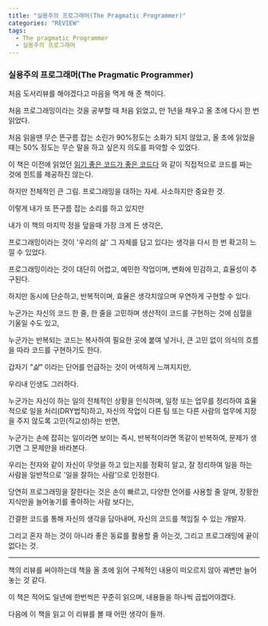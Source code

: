 ```yaml
---
title: "실용주의 프로그래머(The Pragmatic Programmer)"
categories: "REVIEW"
tags:
  - The pragmatic Programmer
  - 실용주의 프로그래머
---
```


### 실용주의 프로그래머(The Pragmatic Programmer)

처음 도서리뷰를 해야겠다고 마음을 먹게 해 준 책이다.

처음 프로그래밍이라는 것을 공부할 때 처음 읽었고, 만 1년을 채우고 올 초에 다시 한 번 읽었다.

처음 읽을땐 무슨 뜬구름 잡는 소린가 90%정도는 소화가 되지 않았고, 올 초에 읽었을때는 50% 정도는 무슨 말을 하고 싶은지 의도를 파악할 수 있었다.

이 책은 이전에 읽었던 [읽기 좋은 코드가 좋은 코드다](https://betterfly88.github.io/TheArtOfReadableCode/) 와 같이 직접적으로 코드를 짜는 것에 힌트를 제공하진 않는다.

하지만 전체적인 큰 그림. 프로그래밍을 대하는 자세. 사소하지만 중요한 것.

이렇게 내가 또 뜬구름 잡는 소리를 하고 있지만

내가 이 책의 마지막 정을 덮을때 가장 크게 든 생각은,

프로그래밍이라는 것이 '우리의 삶' 그 자체를 담고 있다는 생각을 다시 한 번 확고히 느낄 수 있었다.

프로그래밍이라는 것이 대단히 어렵고, 예민한 작업이며, 변화에 민감하고, 효율성이 추구된다.

하지만 동시에 단순하고, 반복적이며, 효율은 생각치않으며 우연하게 구현할 수 있다.

누군가는 자신의 코드 한 줄, 한 줄을 고민하며 생산적이 코드를 구현하는 것에 심혈을 기울일 수도 있고,

누군가는 반복되는 코드는 복사하여 필요한 곳에 붙여 넣거나, 큰 고민 없이 의식의 흐름을 따라 코드를 구현하기도 한다.

갑자기 *"삶"* 이라는 단어를 언급하는 것이 어색하게 느껴지지만,

우리내 인생도 그러하다.

누군가는 자신이 하는 일의 전체적인 상황을 인식하며, 일정 또는 업무를 정리하여 효율적으로 일을 처리(DRY법칙)하고, 자신의 작업이 다른 팀 또는 다른 사람의 업무에 지장을 주지 않도록 고민(직교성)하는 반면,

누군가는 손에 잡히는 일이라면 보이는 즉시, 반복적이라면 똑같이 반복하여, 문제가 생기면 그 문제만을 바라본다.

우리는 전자와 같이 자신이 무엇을 하고 있는지를 정확히 알고, 잘 정리하여 일을 하는 사람을 일반적으로 '일을 잘하는 사람'으로 인정한다.

당연히 프로그래밍을 잘한다는 것은 손이 빠르고, 다양한 언어를 사용할 줄 알며, 장황한 지식만을 늘어놓기를 좋아하는 사람 보다는,

간결한 코드를 통해 자신의 생각을 담아내며, 자신의 코드를 책임질 수 있는 개발자.

그리고 혼자 하는 것이 아니라 좋은 동료를 활용할 줄 아는것, 그리고 프로그래밍에 끝이 없다는 것.

---

책의 리뷰를 써야하는데 책을 올 초에 읽어 구체적인 내용이 떠오르지 않아 궤변만 늘어 놓는 것 같다.

이 책은 적어도 일년에 한번씩은 꾸준히 읽으며, 내용들을 하나씩 곱씹어야겠다.

다음에 이 책을 읽고 이 리뷰를 볼 때 어떤 생각이 들까.

